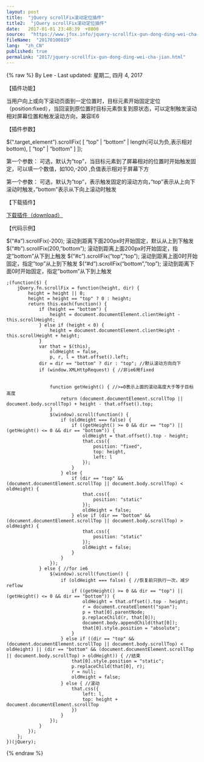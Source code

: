 ```yaml
---
layout: post
title:  "jQuery scrollFix滚动定位插件"
title2:  "jQuery scrollFix滚动定位插件"
date:   2017-01-01 23:48:39  +0800
source:  "https://www.jfox.info/jquery-scrollfix-gun-dong-ding-wei-cha-jian.html"
fileName:  "20170100819"
lang:  "zh_CN"
published: true
permalink: "2017/jquery-scrollfix-gun-dong-ding-wei-cha-jian.html"
---
```

{% raw %}
By Lee - Last updated: 星期二, 四月 4, 2017

【插件功能】

当用户向上或向下滚动页面到一定位置时，目标元素开始固定定位（position:fixed），当回滚到原位置时目标元素恢复到原状态，可以定制触发滚动相对屏幕位置和触发滚动方向，兼容IE6

【插件参数】

$(“.target_element”).scrollFix( [ “top” | “bottom” | length(可以为负,表示相对bottom), [ “top” | “bottom” ] ]);

第一个参数： 可选，默认为”top”，当目标元素到了屏幕相对的位置时开始触发固定，可以填一个数值，如100,-200 ,负值表示相对于屏幕下方

第一个参数： 可选，默认为”top”，表示触发固定的滚动方向，”top”表示从上向下滚动时触发，”bottom”表示从下向上滚动时触发

【下载插件】

[下载插件（download）](https://www.jfox.info/go.php?url=http://files.cnblogs.com/Hodor/scrollFix.js)

【代码示例】

$(“#a”).scrollFix(-200); 滚动到距离下面200px时开始固定，默认从上到下触发   $(“#b”).scrollFix(200,”bottom”); 滚动到距离上面200px时开始固定，指定”bottom”从下到上触发   $(“#c”).scrollFix(“top”,”top”); 滚动到距离上面0时开始固定，指定”top”从上到下触发   $(“#d”).scrollFix(“bottom”,”top”); 滚动到距离下面0时开始固定，指定”bottom”从下到上触发    

    ;(function($) {
        jQuery.fn.scrollFix = function(height, dir) {
            height = height || 0;
            height = height == "top" ? 0 : height;
            return this.each(function() {
                if (height == "bottom") {
                    height = document.documentElement.clientHeight - this.scrollHeight;
                } else if (height < 0) {
                    height = document.documentElement.clientHeight - this.scrollHeight + height;
                }
                var that = $(this),
                    oldHeight = false,
                    p, r, l = that.offset().left;
                dir = dir == "bottom" ? dir : "top"; //默认滚动方向向下
                if (window.XMLHttpRequest) { //非ie6用fixed
    
    
                    function getHeight() { //>=0表示上面的滚动高度大于等于目标高度
                        return (document.documentElement.scrollTop || document.body.scrollTop) + height - that.offset().top;
                    }
                    $(window).scroll(function() {
                        if (oldHeight === false) {
                            if ((getHeight() >= 0 && dir == "top") || (getHeight() <= 0 && dir == "bottom")) {
                                oldHeight = that.offset().top - height;
                                that.css({
                                    position: "fixed",
                                    top: height,
                                    left: l
                                });
                            }
                        } else {
                            if (dir == "top" && (document.documentElement.scrollTop || document.body.scrollTop) < oldHeight) {
                                that.css({
                                    position: "static"
                                });
                                oldHeight = false;
                            } else if (dir == "bottom" && (document.documentElement.scrollTop || document.body.scrollTop) > oldHeight) {
                                that.css({
                                    position: "static"
                                });
                                oldHeight = false;
                            }
                        }
                    });
                } else { //for ie6
                    $(window).scroll(function() {
                        if (oldHeight === false) { //恢复前只执行一次，减少reflow
                            if ((getHeight() >= 0 && dir == "top") || (getHeight() <= 0 && dir == "bottom")) {
                                oldHeight = that.offset().top - height;
                                r = document.createElement("span");
                                p = that[0].parentNode;
                                p.replaceChild(r, that[0]);
                                document.body.appendChild(that[0]);
                                that[0].style.position = "absolute";
                            }
                        } else if ((dir == "top" && (document.documentElement.scrollTop || document.body.scrollTop) < oldHeight) || (dir == "bottom" && (document.documentElement.scrollTop || document.body.scrollTop) > oldHeight)) { //结束
                            that[0].style.position = "static";
                            p.replaceChild(that[0], r);
                            r = null;
                            oldHeight = false;
                        } else { //滚动
                            that.css({
                                left: l,
                                top: height + document.documentElement.scrollTop
                            })
                        }
                    });
                }
            });
        };
    })(jQuery);
{% endraw %}